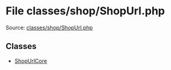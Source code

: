 File classes/shop/ShopUrl.php
=========

Source: [classes/shop/ShopUrl.php](https://github.com/PrestaShop/PrestaShop/blob/1.5.5.0/classes/shop/ShopUrl.php)


Classes
-------

* [ShopUrlCore](class.ShopUrlCore.md)

